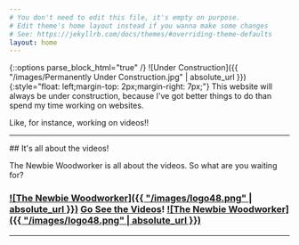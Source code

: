 ```yaml
---
# You don't need to edit this file, it's empty on purpose.
# Edit theme's home layout instead if you wanna make some changes
# See: https://jekyllrb.com/docs/themes/#overriding-theme-defaults
layout: home
---
```

{::options parse_block_html="true" /}
![Under Construction]({{ "/images/Permanently Under Construction.jpg" | absolute_url }}){:style="float: left;margin-top: 2px;margin-right: 7px;"}
This website will always be under construction, because I've got better things to do than spend my time working on websites.

Like, for instance, working on videos!!

---
<p></p>
## It's all about the videos!


The Newbie Woodworker is all about the videos. So what are you waiting for?

### [![The Newbie Woodworker]({{ "/images/logo48.png" | absolute_url }})](https://youtube.com/c/thenewbiewoodworker) [Go See the Videos](https://youtube.com/c/thenewbiewoodworker)! [![The Newbie Woodworker]({{ "/images/logo48.png" | absolute_url }})](https://youtube.com/c/thenewbiewoodworker)

---

